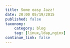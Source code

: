 ```yaml
---
title: Some easy Jazz!
date: 20:00 05/19/2015
published: false
taxonomy:
    category: blog
    tag: [linux,ldap,nginx]
continue_link: false
---
```

